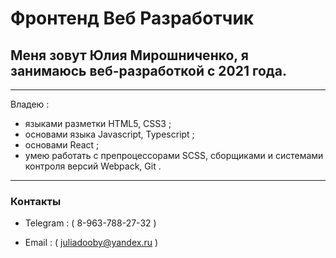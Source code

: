 # __Фронтенд Веб Разработчик__ 
## Меня зовут **Юлия Мирошниченко**, я занимаюсь веб-разработкой с 2021 года. 

---

Владею :

* языками разметки HTML5, CSS3 ; 
* основами языка Javascript, Typescript ;
* основами React ;
* умею работать с препроцессорами SCSS, сборщиками и системами контроля версий Webpack, Git .

---

### Контакты 

* Telegram
    : ( 8-963-788-27-32 )

* Email
    : ( juliadooby@yandex.ru )

